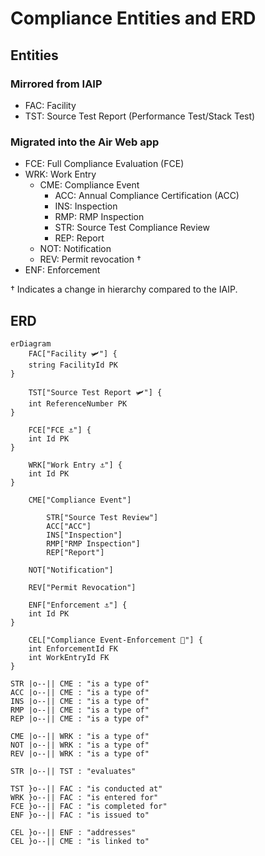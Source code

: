 # Compliance Entities and ERD

## Entities

### Mirrored from IAIP

- FAC: Facility
- TST: Source Test Report (Performance Test/Stack Test)

### Migrated into the Air Web app

- FCE: Full Compliance Evaluation (FCE)
- WRK: Work Entry
    - CME: Compliance Event
        - ACC: Annual Compliance Certification (ACC)
        - INS: Inspection
        - RMP: RMP Inspection
        - STR: Source Test Compliance Review
        - REP: Report
    - NOT: Notification
    - REV: Permit revocation †
- ENF: Enforcement

† Indicates a change in hierarchy compared to the IAIP.

## ERD

```mermaid
erDiagram
    FAC["Facility 🛩️"] {
    string FacilityId PK
}

    TST["Source Test Report 🛩️"] {
    int ReferenceNumber PK
}

    FCE["FCE ⚓"] {
    int Id PK
}

    WRK["Work Entry ⚓"] {
    int Id PK
}

    CME["Compliance Event"]

        STR["Source Test Review"]
        ACC["ACC"]
        INS["Inspection"]
        RMP["RMP Inspection"]
        REP["Report"]

    NOT["Notification"]
    
    REV["Permit Revocation"]

    ENF["Enforcement ⚓"] {
    int Id PK
}

    CEL["Compliance Event-Enforcement 🔗"] {
    int EnforcementId FK
    int WorkEntryId FK
}

STR |o--|| CME : "is a type of"
ACC |o--|| CME : "is a type of"
INS |o--|| CME : "is a type of"
RMP |o--|| CME : "is a type of"
REP |o--|| CME : "is a type of"

CME |o--|| WRK : "is a type of"
NOT |o--|| WRK : "is a type of"
REV |o--|| WRK : "is a type of"

STR |o--|| TST : "evaluates"

TST }o--|| FAC : "is conducted at"
WRK }o--|| FAC : "is entered for"
FCE }o--|| FAC : "is completed for"
ENF }o--|| FAC : "is issued to"

CEL }o--|| ENF : "addresses"
CEL }o--|| CME : "is linked to"

```
